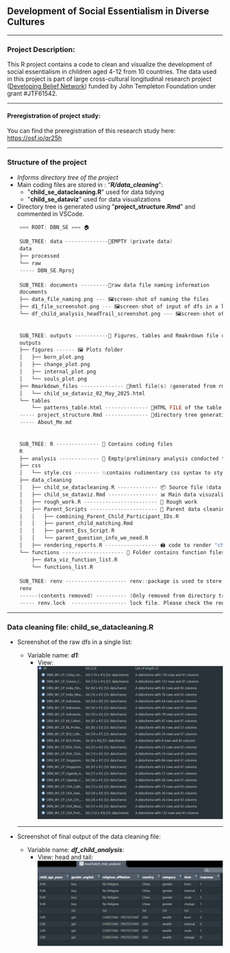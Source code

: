 ## Development of Social Essentialism in Diverse Cultures
---
### Project Description: 
This R project contains a code to clean and visualize the development of social essentialism in children aged 4-12 from 10 countries. The data used in this project is part of large cross-cultural longitudinal research project ([Developing Belief Network](https://www.developingbelief.com/)) funded by John Templeton Foundation under grant #JTF61542.

---

#### Preregistration of project study:
You can find the preregistration of this research study here:
https://osf.io/qr25h

___

### Structure of the project
- _Informs directory tree of the project_
- Main coding files are stored in : "**_R/data_cleaning_**":
  - "**child_se_datacleaning.R**" used for data tidying
  - "**child_se_dataviz**" used for data visualizations
- Directory tree is generated using "**project_structure.Rmd**" and commented in VSCode.

```c
    === ROOT: DBN_SE === 🏠

    SUB_TREE: data --------------📁EMPTY (private data)
    data
    ├── processed
    └── raw
    ----- DBN_SE.Rproj 

    SUB_TREE: documents ---------📁raw data file naming information
    documents
    ├── data_file_naming.png --- 🖼️screen-shot of naming the files
    ├── d1_file_screenshot.png --- 🖼️screen-shot of input of dfs in a list
    └── df_child_analysis_headTrail_screenshot.png --- 🖼️screen-shot of final output of data cleaning file
    
    
    SUB_TREE: outputs -----------📁 Figures, tables and Rmakrdown file outputs
    outputs
    ├── figures ------ 🖼️ Plots folder
    │   ├── born_plot.png
    │   ├── change_plot.png
    │   ├── internal_plot.png
    │   └── souls_plot.png
    ├── Rmarkdown_files -------------- 📄hmtl file(s) (generated from rmd files)
    │   └── child_se_dataviz_02_May_2025.html
    └── tables 
        └── patterns_table.html -------------- 📄HTML FILE of the table      
    ----- project_structure.Rmd -------------- 🌳directory tree generation code
    ----- About_Me.md 


    SUB_TREE: R -------------- 📂 Contains coding files
    R
    ├── analysis ------------- 📁 Empty(preliminary analysis conducted through collaboration)
    ├── css
    │   └── style.css -------- 💥contains rudimentary css syntax to style hmtl outputs
    ├── data_cleaning
    │   ├── child_se_datacleaning.R ------------- 📦 Source file (data cleaning file)
    │   ├── child_se_dataviz.Rmd ---------------- 📊 Main data visuzalization file
    │   ├── rough_work.R ------------------------ 🚧 Rough work
    │   ├── Parent_Scripts ---------------------- 📁 Parent data cleaning files (coding is in progression)
    │   │   ├── combining_Parent_Child_Participant_IDs.R
    │   │   ├── parent_child_matching.Rmd
    │   │   ├── parent_Ess_Script.R
    │   │   └── parent_question_info_we_need.R
    │   ├── rendering_reports.R ----------------- 🖨️ code to render "child_se_dataviz.Rmd" file
    └── functions -------------------- 📁 Folder contains function files used as source in .R source file and data viz rmd file
        ├── data_viz_function_list.R
        └── functions_list.R

    SUB_TREE: renv -------------------- renv::package is used to store libraries and dependencies and code reproduction
    renv
    ------(contents removed) ---------- (Only removed from directory tree: because of large number of files)
    ----- renv.lock  ------------------ lock file. Please check the renv R package documentation on how to reactivate the R project.

```

---

### Data cleaning file: child_se_datacleaning.R
- Screenshot of the raw dfs in a single list:
  - Variable name:  **_d1_**:
    - View:
       ![Alt text](/documents/d1_file_screenshot.png?raw=true, "screenshot of d1")   
       
  ---

- Screenshot of final output of the data cleaning file:
  - Variable name: **_df_child_analysis_**:
    - View: head and tail: 
     ![Alt text](/documents/df_child_analysis_headTrail_screenshot.png?raw=true, "screenshot of final df_child_analysis df head and tail view")